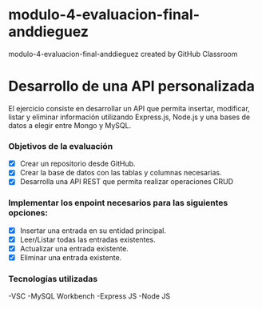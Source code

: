# modulo-4-evaluacion-final-anddieguez
modulo-4-evaluacion-final-anddieguez created by GitHub Classroom

# Desarrollo de una API personalizada
El ejercicio consiste en desarrollar un API que permita insertar,
modificar, listar y eliminar información utilizando Express.js, Node.js y una bases de datos a elegir
entre Mongo y MySQL.

### Objetivos de la evaluación
- [X] Crear un repositorio desde GitHub.
- [X] Crear la base de datos con las tablas y columnas necesarias.
- [X] Desarrolla una API REST que permita realizar operaciones CRUD

### Implementar los enpoint necesarios para las siguientes opciones:
- [X] Insertar una entrada en su entidad principal.
- [X] Leer/Listar todas las entradas existentes.
- [X] Actualizar una entrada existente.
- [X] Eliminar una entrada existente.

### Tecnologías utilizadas
-VSC
-MySQL Workbench
-Express JS
-Node JS


